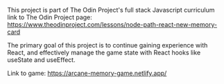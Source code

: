 This project is part of The Odin Project's full stack Javascript curriculum link to The Odin Project page: https://www.theodinproject.com/lessons/node-path-react-new-memory-card

The primary goal of this project is to continue gaining experience with React, and effectively manage the game state with React hooks like useState and useEffect.

Link to game: https://arcane-memory-game.netlify.app/